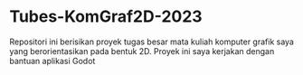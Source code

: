 # Tubes-KomGraf2D-2023
Repositori ini berisikan proyek tugas besar mata kuliah komputer grafik saya yang berorientasikan pada bentuk 2D. Proyek ini saya kerjakan dengan bantuan aplikasi Godot
